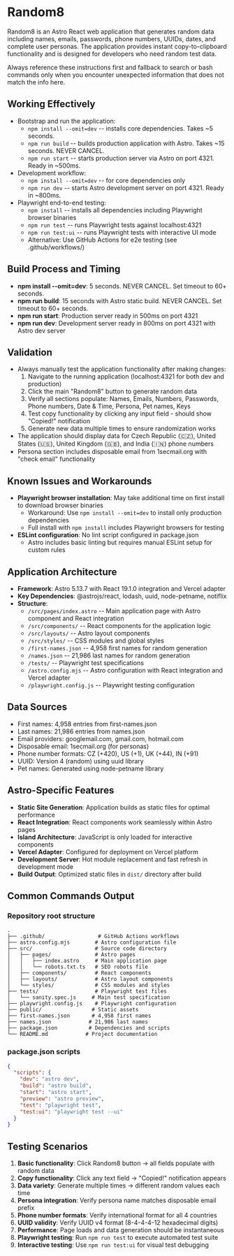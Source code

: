 # Random8
Random8 is an Astro React web application that generates random data including names, emails, passwords, phone numbers, UUIDs, dates, and complete user personas. The application provides instant copy-to-clipboard functionality and is designed for developers who need random test data.

Always reference these instructions first and fallback to search or bash commands only when you encounter unexpected information that does not match the info here.

## Working Effectively
- Bootstrap and run the application:
  - `npm install --omit=dev` -- installs core dependencies. Takes ~5 seconds.
  - `npm run build` -- builds production application with Astro. Takes ~15 seconds. NEVER CANCEL.
  - `npm run start` -- starts production server via Astro on port 4321. Ready in ~500ms.
- Development workflow:
  - `npm install --omit=dev` -- for core dependencies only
  - `npm run dev` -- starts Astro development server on port 4321. Ready in ~800ms.
- Playwright end-to-end testing:
  - `npm install` -- installs all dependencies including Playwright browser binaries
  - `npm run test` -- runs Playwright tests against localhost:4321
  - `npm run test:ui` -- runs Playwright tests with interactive UI mode
  - Alternative: Use GitHub Actions for e2e testing (see .github/workflows/)

## Build Process and Timing
- **npm install --omit=dev**: 5 seconds. NEVER CANCEL. Set timeout to 60+ seconds.
- **npm run build**: 15 seconds with Astro static build. NEVER CANCEL. Set timeout to 60+ seconds.
- **npm run start**: Production server ready in 500ms on port 4321
- **npm run dev**: Development server ready in 800ms on port 4321 with Astro dev server

## Validation
- Always manually test the application functionality after making changes:
  1. Navigate to the running application (localhost:4321 for both dev and production)
  2. Click the main "Random8" button to generate random data
  3. Verify all sections populate: Names, Emails, Numbers, Passwords, Phone numbers, Date & Time, Persona, Pet names, Keys
  4. Test copy functionality by clicking any input field - should show "Copied!" notification
  5. Generate new data multiple times to ensure randomization works
- The application should display data for Czech Republic (🇨🇿), United States (🇺🇸), United Kingdom (🇬🇧), and India (🇮🇳) phone numbers
- Persona section includes disposable email from 1secmail.org with "check email" functionality

## Known Issues and Workarounds
- **Playwright browser installation**: May take additional time on first install to download browser binaries
  - Workaround: Use `npm install --omit=dev` to install only production dependencies
  - Full install with `npm install` includes Playwright browsers for testing
- **ESLint configuration**: No lint script configured in package.json
  - Astro includes basic linting but requires manual ESLint setup for custom rules

## Application Architecture
- **Framework**: Astro 5.13.7 with React 19.1.0 integration and Vercel adapter
- **Key Dependencies**: @astrojs/react, lodash, uuid, node-petname, notiflix
- **Structure**:
  - `/src/pages/index.astro` -- Main application page with Astro component and React integration
  - `/src/components/` -- React components for the application logic
  - `/src/layouts/` -- Astro layout components
  - `/src/styles/` -- CSS modules and global styles
  - `/first-names.json` -- 4,958 first names for random generation
  - `/names.json` -- 21,986 last names for random generation
  - `/tests/` -- Playwright test specifications
  - `/astro.config.mjs` -- Astro configuration with React integration and Vercel adapter
  - `/playwright.config.js` -- Playwright testing configuration

## Data Sources
- First names: 4,958 entries from first-names.json
- Last names: 21,986 entries from names.json  
- Email providers: googlemail.com, gmail.com, hotmail.com
- Disposable email: 1secmail.org (for personas)
- Phone number formats: CZ (+420), US (+1), UK (+44), IN (+91)
- UUID: Version 4 (random) using uuid library
- Pet names: Generated using node-petname library

## Astro-Specific Features
- **Static Site Generation**: Application builds as static files for optimal performance
- **React Integration**: React components work seamlessly within Astro pages
- **Island Architecture**: JavaScript is only loaded for interactive components
- **Vercel Adapter**: Configured for deployment on Vercel platform
- **Development Server**: Hot module replacement and fast refresh in development mode
- **Build Output**: Optimized static files in `dist/` directory after build

## Common Commands Output
### Repository root structure
```
.
├── .github/                 # GitHub Actions workflows
├── astro.config.mjs        # Astro configuration file
├── src/                    # Source code directory
│   ├── pages/              # Astro pages
│   │   ├── index.astro     # Main application page
│   │   └── robots.txt.ts   # SEO robots file
│   ├── components/         # React components
│   ├── layouts/            # Astro layout components
│   └── styles/             # CSS modules and styles
├── tests/                  # Playwright test files
│   └── sanity.spec.js     # Main test specification
├── playwright.config.js    # Playwright configuration
├── public/                # Static assets
├── first-names.json       # 4,958 first names
├── names.json            # 21,986 last names
├── package.json          # Dependencies and scripts
└── README.md            # Project documentation
```

### package.json scripts
```json
{
  "scripts": {
    "dev": "astro dev",
    "build": "astro build", 
    "start": "astro start",
    "preview": "astro preview",
    "test": "playwright test",
    "test:ui": "playwright test --ui"
  }
}
```

## Testing Scenarios
1. **Basic functionality**: Click Random8 button → all fields populate with random data
2. **Copy functionality**: Click any text field → "Copied!" notification appears  
3. **Data variety**: Generate multiple times → different random values each time
4. **Persona integration**: Verify persona name matches disposable email prefix
5. **Phone number formats**: Verify international format for all 4 countries
6. **UUID validity**: Verify UUID v4 format (8-4-4-4-12 hexadecimal digits)
7. **Performance**: Page loads and data generation should be instantaneous
8. **Playwright testing**: Run `npm run test` to execute automated test suite
9. **Interactive testing**: Use `npm run test:ui` for visual test debugging